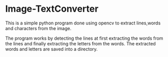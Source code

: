 # Image-TextConverter

This is a simple python program done using opencv to extract lines,words and characters from the image.

The program works by detecting the lines at first extracting the words from the lines and finally extracting the letters from the words.
The extracted words and letters are saved into a directory.
